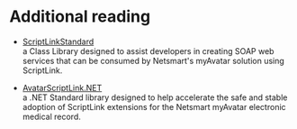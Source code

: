 # Additional reading

* [ScriptLinkStandard](https://github.com/rcskids/ScriptLinkStandard)<br>
a Class Library designed to assist developers in creating SOAP web services that can be consumed by Netsmart's myAvatar solution using ScriptLink.

* [AvatarScriptLink.NET](https://rarelysimple.github.io/RarelySimple.AvatarScriptLink/)<br>
a .NET Standard library designed to help accelerate the safe and stable adoption of ScriptLink extensions for the Netsmart myAvatar electronic medical record.

<!-- 220418.113901 -->